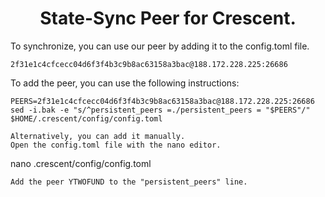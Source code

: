 <h1 align="center"> State-Sync Peer for Crescent. </h1>
To synchronize, you can use our peer by adding it to the config.toml file.

```
2f31e1c4cfcecc04d6f3f4b3c9b8ac63158a3bac@188.172.228.225:26686
```
To add the peer, you can use the following instructions:
```
PEERS=2f31e1c4cfcecc04d6f3f4b3c9b8ac63158a3bac@188.172.228.225:26686
sed -i.bak -e "s/^persistent_peers =./persistent_peers = "$PEERS"/" $HOME/.crescent/config/config.toml

Alternatively, you can add it manually.
Open the config.toml file with the nano editor.
```
nano .crescent/config/config.toml
```
Add the peer YTWOFUND to the "persistent_peers" line.


